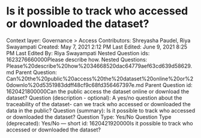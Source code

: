 # Is it possible to track who accessed or downloaded the dataset?

Context layer: Governance > Access
Contributors: Shreyasha Paudel, Riya Swayampati
Created: May 7, 2021 2:12 PM
Last Edited: June 9, 2021 8:25 PM
Last Edited By: Riya Swayampati
Nested Question ids: 1623276660000Please describe how. 
Nested Questions: Please%20describe%20how%2034668520dac64779aef63cd639d58629.md
Parent Question: Can%20the%20public%20access%20the%20dataset%20online%20or%20downlo%20d5351983ddff48cf9c68fd356467397e.md
Parent Question id: 1620421800000Can the public access the dataset online or download the dataset?
Question (description - optional): A yes/no question about the traceability of the dataset- can we track who accessed or downloaded the data in the public?
Question (summary): Is it possible to track who accessed or downloaded the dataset? 
Question Type: Yes/No
Question Type (deprecated): Yes/No — short
id: 1620421920000Is it possible to track who accessed or downloaded the dataset?